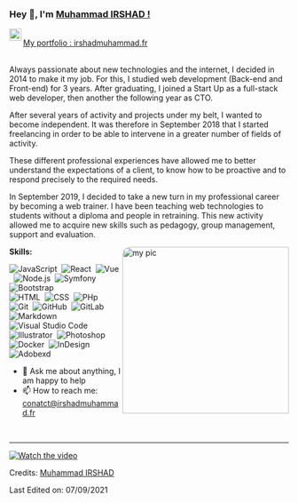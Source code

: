 ### Hey 👋, I'm [Muhammad IRSHAD !](https://github.com/kashifir)


<a href="https://www.linkedin.com/in/prudhvignv/">
  <img align="left" alt="Muhamamd IRSHAD LinkdeIN" width="22px" src="https://cdn.jsdelivr.net/npm/simple-icons@v3/icons/linkedin.svg" />
</a>

<br />
 <a href="https://irshadmuhammad.fr/" align="left" > My portfolio : irshadmuhammad.fr </a> 
<br />
<br />

Always passionate about new technologies and the internet, I decided in 2014 to make it my job. For this, I studied web development (Back-end and Front-end) for 3 years. After graduating, I joined a Start Up as a full-stack web developer, then another the following year as CTO.

After several years of activity and projects under my belt, I wanted to become independent. It was therefore in September 2018 that I started freelancing in order to be able to intervene in a greater number of fields of activity.

These different professional experiences have allowed me to better understand the expectations of a client, to know how to be proactive and to respond precisely to the required needs.

In September 2019, I decided to take a new turn in my professional career by becoming a web trainer. I have been teaching web technologies to students without a diploma and people in retraining. This new activity allowed me to acquire new skills such as pedagogy, group management, support and evaluation.




 <img align="right" height="300px" width= "300px" alt="my pic" src="https://irshadmuhammad.fr/img/0.f5215751.jpg"  style="border-radius: 14px 1px 0px 0px"/>

**Skills:**


![JavaScript](https://img.shields.io/badge/-JavaScript-05122A?style=flat&logo=javascript)&nbsp;
![React](https://img.shields.io/badge/-React-05122A?style=flat&logo=react)&nbsp;
![Vue](https://img.shields.io/badge/-Vue.js-05122A?style=flat&logo=Vue.js)&nbsp;
![Node.js](https://img.shields.io/badge/-Node.js-05122A?style=flat&logo=node.js)&nbsp;
![Symfony](https://img.shields.io/badge/-Symfony-05122A?style=flat&logo=Symfony)&nbsp;
![Bootstrap](https://img.shields.io/badge/-Bootstrap-05122A?style=flat&logo=bootstrap&logoColor=563D7C)\
![HTML](https://img.shields.io/badge/-HTML-05122A?style=flat&logo=HTML5)&nbsp;
![CSS](https://img.shields.io/badge/-CSS-05122A?style=flat&logo=CSS3&logoColor=1572B6)&nbsp;
![PHp](https://img.shields.io/badge/-Php-05122A?style=flat&logo=PHP&logoColor=1572B6)&nbsp;
![Git](https://img.shields.io/badge/-Git-05122A?style=flat&logo=git)&nbsp;
![GitHub](https://img.shields.io/badge/-GitHub-05122A?style=flat&logo=github)&nbsp;
![GitLab](https://img.shields.io/badge/-GitLab-05122A?style=flat&logo=GitLab)&nbsp;
![Markdown](https://img.shields.io/badge/-Markdown-05122A?style=flat&logo=markdown)\
![Visual Studio Code](https://img.shields.io/badge/-Visual%20Studio%20Code-05122A?style=flat&logo=visual-studio-code&logoColor=007ACC)&nbsp;
![Illustrator](https://img.shields.io/badge/-Illustrator-05122A?style=flat&logo=adobe-illustrator)&nbsp;
![Photoshop](https://img.shields.io/badge/-Photoshop-05122A?style=flat&logo=adobe-photoshop)&nbsp;
![Docker](https://img.shields.io/badge/-Docker-05122A?style=flat&logo=docker)&nbsp;
![InDesign](https://img.shields.io/badge/-InDesign-05122A?style=flat&logo=adobe-indesign)\
![Adobexd](https://img.shields.io/badge/-Adobe%20XD-05122A?style=flat&logo=Adobexd)


- 💬 Ask me about anything, I am happy to help
- 📫 How to reach me: conatct@irshadmuhammad.fr

&nbsp;



-----

[![Watch the video](https://img.shields.io/badge/-Play-05122A?style=flat&logo=PLAY)](https://irshadmuhammad.fr/CV.mp4)


Credits: [Muhammad IRSHAD ](https://github.com/kashifir)

Last Edited on: 07/09/2021
